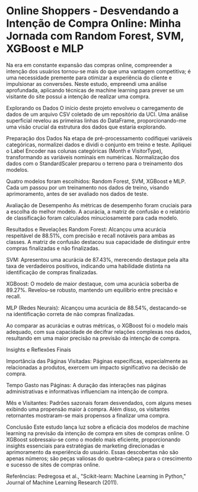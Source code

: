 # Online Shoppers - Desvendando a Intenção de Compra Online: Minha Jornada com Random Forest, SVM, XGBoost e MLP

Na era em constante expansão das compras online, compreender a intenção dos usuários tornou-se mais do que uma vantagem competitiva; é uma necessidade premente para otimizar a experiência do cliente e impulsionar as conversões. Neste estudo, empreendi uma análise aprofundada, aplicando técnicas de machine learning para prever se um visitante do site possui a intenção de realizar uma compra.

Explorando os Dados
O início deste projeto envolveu o carregamento de dados de um arquivo CSV coletado de um repositório da UCI. Uma análise superficial revelou as primeiras linhas do DataFrame, proporcionando-me uma visão crucial da estrutura dos dados que estaria explorando.

Preparação dos Dados
Na etapa de pré-processamento codifiquei variáveis categóricas, normalizei dados e dividi o conjunto em treino e teste. Apliquei o Label Encoder nas colunas categóricas (Month e VisitorType), transformando as variáveis nominais em numéricas. Normalização dos dados com o StandardScaler preparou o terreno para o treinamento dos modelos.

Quatro modelos foram escolhidos:  Random Forest, SVM, XGBoost e MLP. Cada um passou por um treinamento nos dados de treino, visando aprimoramento, antes de ser avaliado nos dados de teste.

Avaliação de Desempenho
As métricas de desempenho foram cruciais para a escolha do melhor modelo. A acurácia, a matriz de confusão e o relatório de classificação foram calculados minuciosamente para cada modelo. 

Resultados e Revelações
Random Forest: Alcançou uma acurácia respeitável de 88.51%, com precisão e recall notáveis para ambas as classes. A matriz de confusão destacou sua capacidade de distinguir entre compras finalizadas e não finalizadas.

SVM: Apresentou uma acurácia de 87.43%, merecendo destaque pela alta taxa de verdadeiros positivos, indicando uma habilidade distinta na identificação de compras finalizadas.

XGBoost: O modelo de maior destaque, com uma acurácia soberba de 89.27%. Revelou-se robusto, mantendo um equilíbrio entre precisão e recall.

MLP (Redes Neurais): Alcançou uma acurácia de 88.54%, destacando-se na identificação correta de não compras finalizadas.

Ao comparar as acurácias e outras métricas, o XGBoost foi o modelo mais adequado, com sua capacidade de decifrar relações complexas nos dados, resultando em uma maior precisão na previsão da intenção de compra.

Insights e Reflexões Finais

Importância das Páginas Visitadas: Páginas específicas, especialmente as relacionadas a produtos, exercem um impacto significativo na decisão de compra.

Tempo Gasto nas Páginas: A duração das interações nas páginas administrativas e informativas influenciam na intenção de compra.

Mês e Visitantes: Padrões sazonais foram desvendados, com alguns meses exibindo uma propensão maior à compra. Além disso, os visitantes retornantes mostraram-se mais propensos a finalizar uma compra.

Conclusão
Este estudo lança luz sobre a eficácia dos modelos de machine learning na previsão da intenção de compra em sites de compras online. O XGBoost sobressaiu-se como o modelo mais eficiente, proporcionando insights essenciais para estratégias de marketing direcionadas e aprimoramento da experiência do usuário. Essas descobertas não são apenas números; são peças valiosas do quebra-cabeça para o crescimento e sucesso de sites de compras online.

Referências: Pedregosa et al., "Scikit-learn: Machine Learning in Python," Journal of Machine Learning Research (2011).








